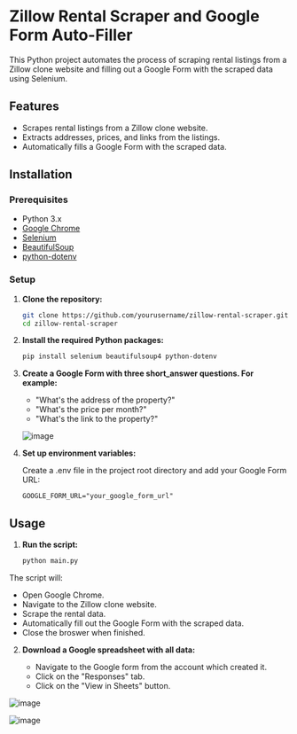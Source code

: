 # Zillow Rental Scraper and Google Form Auto-Filler

This Python project automates the process of scraping rental listings from a Zillow clone website and filling out a Google Form with the scraped data using Selenium.

## Features

- Scrapes rental listings from a Zillow clone website.
- Extracts addresses, prices, and links from the listings.
- Automatically fills a Google Form with the scraped data.

## Installation

### Prerequisites

- Python 3.x
- [Google Chrome](https://www.google.com/chrome/)
- [Selenium](https://selenium.dev/)
- [BeautifulSoup](https://www.crummy.com/software/BeautifulSoup/)
- [python-dotenv](https://pypi.org/project/python-dotenv/)

### Setup

1. **Clone the repository:**

   ```bash
   git clone https://github.com/yourusername/zillow-rental-scraper.git
   cd zillow-rental-scraper

2. **Install the required Python packages:**

   ```bash
   pip install selenium beautifulsoup4 python-dotenv

3. **Create a Google Form with three short_answer questions. For example:**

   - "What's the address of the property?"
   - "What's the price per month?"
   - "What's the link to the property?"
  
   ![image](https://github.com/roger-sierra/Zillow-Scraper-Google-Form-Automation/assets/51401112/8edf4440-88c2-40dd-aaa2-82ce37bcbb83)

4. **Set up environment variables:**

   Create a .env file in the project root directory and add your Google Form URL:

   ```env
   GOOGLE_FORM_URL="your_google_form_url"

## Usage

1. **Run the script:**

   ```bash
   python main.py

  The script will:
  - Open Google Chrome.
  - Navigate to the Zillow clone website.
  - Scrape the rental data.
  - Automatically fill out the Google Form with the scraped data.
  - Close the broswer when finished.

2. **Download a Google spreadsheet with all data:**

   - Navigate to the Google form from the account which created it.
   - Click on the "Responses" tab.
   - Click on the "View in Sheets" button.

  ![image](https://github.com/roger-sierra/Zillow-Scraper-Google-Form-Automation/assets/51401112/f8f5d4f2-d486-46bd-a365-c8aeda58af2d)
  
  ![image](https://github.com/roger-sierra/Zillow-Scraper-Google-Form-Automation/assets/51401112/e6f9065a-9007-44c8-b7e0-44dcdee27717)
